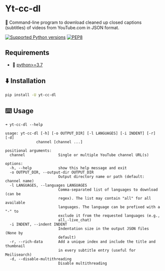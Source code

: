 # Yt-cc-dl

🚀 Command-line program to download cleaned up closed captions (subtitles) of videos from YouTube.com in JSON format.

[![Supported Python versions](https://img.shields.io/badge/Python-%3E=3.7-blue.svg)](https://www.python.org/downloads/) [![PEP8](https://img.shields.io/badge/Code%20style-PEP%208-orange.svg)](https://www.python.org/dev/peps/pep-0008/) 


## Requirements
- 🐍 [python>=3.7](https://www.python.org/downloads/)


## ⬇️ Installation

```sh
pip install -U yt-cc-dl
```


## ⌨️ Usage

```
➜ yt-cc-dl --help

usage: yt-cc-dl [-h] [-o OUTPUT_DIR] [-l LANGUAGES] [-i INDENT] [-r] [-d]
              channel [channel ...]

positional arguments:
  channel               Single or multiple YouTube channel URL(s)

options:
  -h, --help            show this help message and exit
  -o OUTPUT_DIR, --output-dir OUTPUT_DIR
                        Output directory name or path (default: channel name)
  -l LANGUAGES, --languages LANGUAGES
                        Comma-separated list of languages to download (can be
                        regex). The list may contain "all" for all available
                        languages. The language can be prefixed with a "-" to
                        exclude it from the requested languages (e.g.,
                        all,-live_chat)
  -i INDENT, --indent INDENT
                        Indentation size in the output JSON files (None by
                        default)
  -r, --rich-data       Add a unique index and include the title and thumbnail
                        in every subtitle entry (useful for Meilisearch)
  -d, --disable-multithreading
                        Disable multithreading
```
